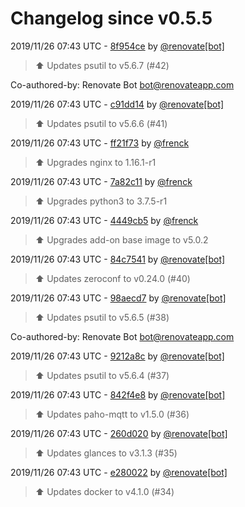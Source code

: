 # Changelog since v0.5.5

2019/11/26 07:43 UTC - [8f954ce](https://github.com/hassio-addons/addon-glances/commit/8f954ce57cc9d8f0f7320058cb1aa00571ae2729) by [@renovate[bot]](https://github.com/apps/renovate)
> :arrow_up: Updates psutil to v5.6.7 (#42)



Co-authored-by: Renovate Bot <bot@renovateapp.com> 

2019/11/26 07:43 UTC - [c91dd14](https://github.com/hassio-addons/addon-glances/commit/c91dd14bd977cc4e1f155a503781d152729df112) by [@renovate[bot]](https://github.com/apps/renovate)
> :arrow_up: Updates psutil to v5.6.6 (#41) 

2019/11/26 07:43 UTC - [ff21f73](https://github.com/hassio-addons/addon-glances/commit/ff21f73d0284423f090ab134167759428d63e87f) by [@frenck](https://github.com/frenck)
> :arrow_up: Upgrades nginx to 1.16.1-r1 

2019/11/26 07:43 UTC - [7a82c11](https://github.com/hassio-addons/addon-glances/commit/7a82c11fbccfc6fac24501fb16ca2af8d11b4f80) by [@frenck](https://github.com/frenck)
> :arrow_up: Upgrades python3 to 3.7.5-r1 

2019/11/26 07:43 UTC - [4449cb5](https://github.com/hassio-addons/addon-glances/commit/4449cb5d0d0e29aa1e8821e820c3c20c9b379428) by [@frenck](https://github.com/frenck)
> :arrow_up: Upgrades add-on base image to v5.0.2 

2019/11/26 07:43 UTC - [84c7541](https://github.com/hassio-addons/addon-glances/commit/84c7541ee1e9a16e976c75d82c486575f4e36fed) by [@renovate[bot]](https://github.com/apps/renovate)
> :arrow_up: Updates zeroconf to v0.24.0 (#40) 

2019/11/26 07:43 UTC - [98aecd7](https://github.com/hassio-addons/addon-glances/commit/98aecd7ccf88fcf37db312791e95214dc8540295) by [@renovate[bot]](https://github.com/apps/renovate)
> :arrow_up: Updates psutil to v5.6.5 (#38)



Co-authored-by: Renovate Bot <bot@renovateapp.com> 

2019/11/26 07:43 UTC - [9212a8c](https://github.com/hassio-addons/addon-glances/commit/9212a8c0f19c9fc675c1907901a11bd27dd2cf9f) by [@renovate[bot]](https://github.com/apps/renovate)
> :arrow_up: Updates psutil to v5.6.4 (#37) 

2019/11/26 07:43 UTC - [842f4e8](https://github.com/hassio-addons/addon-glances/commit/842f4e83f436f9ed7187de0906c2e1feca4792ef) by [@renovate[bot]](https://github.com/apps/renovate)
> :arrow_up: Updates paho-mqtt to v1.5.0 (#36) 

2019/11/26 07:43 UTC - [260d020](https://github.com/hassio-addons/addon-glances/commit/260d02019307f691107e3f33f60bbc6f0ccb7371) by [@renovate[bot]](https://github.com/apps/renovate)
> :arrow_up: Updates glances to v3.1.3 (#35) 

2019/11/26 07:43 UTC - [e280022](https://github.com/hassio-addons/addon-glances/commit/e2800225b6152e3d1ecfd573e281c3bed9c80a08) by [@renovate[bot]](https://github.com/apps/renovate)
> :arrow_up: Updates docker to v4.1.0 (#34) 


